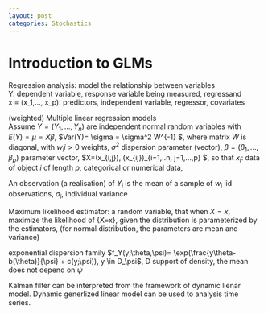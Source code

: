 ```yaml
---
layout: post
categories: Stochastics
---
```


# Introduction to GLMs

Regression analysis: model the relationship between variables  
Y: dependent variable, response variable being measured, regressand  
x = (x_1,..., x_p): predictors, independent variable, regressor, covariates  

(weighted) Multiple linear regression models   
Assume $Y = (Y_1 ,..., Y_n)$ are independent normal random variables with  
$E(Y) = \mu = X \beta$, $Var(Y)= \sigma = \sigma^2 W^{-1} $, where matrix $W$ is diagonal, with $w_ii >0$ weights, $\sigma^2$ dispersion parameter (vector),
$\beta=(\beta_1,...,\beta_p)$ parameter vector, $X=(x_{i,j}), (x_{ij})_{i=1,..n, j=1,...,p} $, so that $x_i$: data of object $i$ of length $p$, categorical or numerical data, 

An observation (a realisation) of $Y_i$ is the mean of a sample of $w_i$ iid observations, $\sigma_i$, individual variance

Maximum likelihood estimator: a random variable, that when $X=x$, maximize the likelihood of {X=x}, given the distribution is parameterized by the estimators, (for normal distribution, the parameters are mean and variance)

exponential dispersion family
$f_Y(y;\theta,\psi)= \exp(\frac{y\theta-b(\theta)}{\psi} + c(y;\psi)), y \in D_\psi$, D support of density, the mean does not depend on $\psi$

Kalman filter can be interpreted from the framework of dynamic lienar model.
Dynamic generlized linear model can be used to analysis time series.
